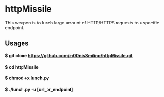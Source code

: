 # httpMissile
This weapon is to lunch large amount of HTTP/HTTPS requests to a specific endpoint.

## Usages
#### $ git clone https://github.com/m00nisSmiling/httpMissile.git
#### $ cd httpMissile
#### $ chmod +x lunch.py
#### $ ./lunch.py -u [url_or_endpoint]
